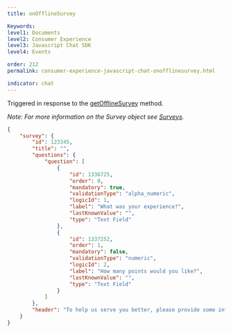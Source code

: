 ```yaml
---
title: onOfflineSurvey

Keywords:
level1: Documents
level2: Consumer Experience
level3: Javascript Chat SDK
level4: Events

order: 212
permalink: consumer-experience-javascript-chat-onofflinesurvey.html

indicator: chat
---
```


Triggered in response to the [getOfflineSurvey](consumer-experience-javascript-chat-getofflinesurvey.html) method.

*Note: For more information on the Survey object see [Surveys](consumer-experience-javascript-chat-surveys.html).*

```json
{
    "survey": {
        "id": 123345,
        "title": "",
        "questions": {
            "question": [
                {
                    "id": 1336725,
                    "order": 0,
                    "mandatory": true,
                    "validationType": "alpha_numeric",
                    "logicId": 1,
                    "label": "What was your experience?",
                    "lastKnownValue": "",
                    "type": "Text Field"
                },
                {
                    "id": 1337252,
                    "order": 1,
                    "mandatory": false,
                    "validationType": "numeric",
                    "logicId": 2,
                    "label": "How many points would you like?",
                    "lastKnownValue": "",
                    "type": "Text Field"
                }
            ]
        },
        "header": "To help us serve you better, please provide some information before we begin your chat."
    }
}
```